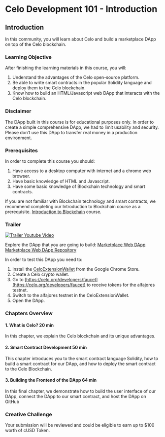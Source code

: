 # Celo Development 101 - Introduction

## Introduction
In this community, you will learn about Celo and build a marketplace DApp on top of the Celo blockchain.

### Learning Objective
After finishing the learning materials in this course, you will:

1. Understand the advantages of the Celo open-source platform.
2. Be able to write smart contracts in the popular Solidity language and deploy them to the Celo blockchain.
3. Know how to build an HTML/Javascript web DApp that interacts with the Celo blockchain.

### Disclaimer
The DApp built in this course is for educational purposes only. In order to create a simple comprehensive DApp, we had to limit usability and security.  Please don’t use this DApp to transfer real money in a production environment.

### Prerequisites
In order to complete this course you should:

1. Have access to a desktop computer with internet and a chrome web browser.
2. Have basic knowledge of HTML and Javascript.
3. Have some basic knowledge of Blockchain technology and smart contracts.

If you are not familiar with Blockchain technology and smart contracts, we recommend completing our Introduction to Blockchain course as a prerequisite. [Introduction to Blockchain](https://dacade.org/intro-to-blockchain/introduction) course.

### Trailer
[![Trailer Youtube Video](https://img.youtube.com/vi/HAaLoCr47Z4/0.jpg)](https://www.youtube.com/watch?v=HAaLoCr47Z4)

Explore the DApp that you are going to build:
[Marketplace Web DApp](https://moritzfelipe.github.io/celo-marketplace-dapp/)
[Marketplace Web DApp Repository](https://github.com/moritzfelipe/celo-marketplace-dapp)

In order to test this DApp you need to:
1. Install the [CeloExtensionWallet](https://chrome.google.com/webstore/detail/celoextensionwallet/kkilomkmpmkbdnfelcpgckmpcaemjcdh?hl=en) from the Google Chrome Store.
2. Create a Celo crypto wallet.
3. Go to [https://celo.org/developers/faucet](https://celo.org/developers/faucet) to receive tokens for the alfajores testnet.
4. Switch to the alfajores testnet in the CeloExtensionWallet.
5. Open the DApp.

### Chapters Overview

#### 1. What is Celo? 20 min
In this chapter, we explain the Celo blockchain and its unique advantages.

#### 2. Smart Contract Development 50 min
This chapter introduces you to the smart contract language Solidity, how to build a smart contract for our DApp, and how to deploy the smart contract to the Celo Blockchain.

#### 3. Building the Frontend of the DApp 64 min

In this final chapter, we demonstrate how to build the user interface of our DApp, connect the DApp to our smart contract, and host the DApp on GitHub

### Creative Challenge
Your submission will be reviewed and could be eligible to earn up to $100 worth of cUSD Token.